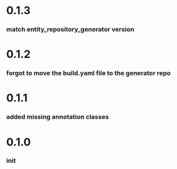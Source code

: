 # 0.1.3
### match entity_repository_generator version
# 0.1.2
### forgot to move the build.yaml file to the generator repo
# 0.1.1
### added missing annotation classes
# 0.1.0
### init